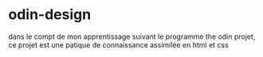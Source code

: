 # odin-design

dans le compt de mon apprentissage suivant le programme the odin projet, ce projet est une patique de connaissance assimilée en html et css
